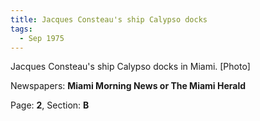 ```yaml
---  
title: Jacques Consteau's ship Calypso docks  
tags:  
  - Sep 1975  
---  
```

  
Jacques Consteau's ship Calypso docks in Miami. [Photo]  
  
Newspapers: **Miami Morning News or The Miami Herald**  
  
Page: **2**, Section: **B** 

